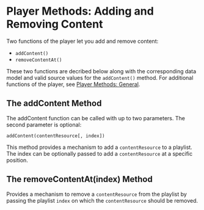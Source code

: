 # Player Methods: Adding and Removing Content
Two functions of the player let you add and remove content:

* `addContent()`
* `removeContentAt()`

These two functions are decribed below along with the corresponding data model and valid source values for the `addContent()` method. For additional functions of the player, see [Player Methods: General](api.md).


## The addContent Method

The addContent function can be called with up to two parameters.  The second parameter is optional:

 `addContent(contentResource[, index])`

This method provides a mechanism to add a `contentResource` to a playlist.
The index can be optionally passed to add a `contentResource` at a specific position.



## The removeContentAt(index) Method

Provides a mechanism to remove a `contentResource` from the playlist by passing the playlist `index` on which the `contentResource` should be removed.


